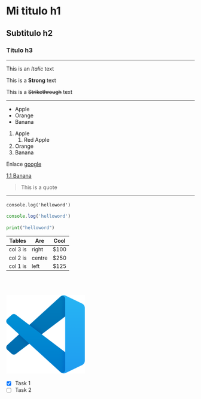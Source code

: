 <!--HEADINGS-->
# Mi titulo h1
## Subtitulo h2
### Titulo h3
---
This is an *Italic* text
<!--Esto es un salto de linea-->
This is a **Strong** text

This is a ~~Strikethrough~~ text
___
<!--UL-->
* Apple
* Orange
* Banana

1. Apple
    1. Red Apple
2. Orange
3. Banana

Enlace [google](https://www.google.com)

[1.1 Banana](youtube.com "Youtube")

> This is a quote
---

`console.log('helloword')`

```javascript
console.log('helloword')
```
```python
print("helloword")
```

| Tables    | Are   |  Cool |
|-----------|-------|-------|
|col 3 is   | right | $100  |
|col 2 is   | centre| $250  |
|col 1 is   | left  | $125  |

\
\
\
![visual studio code](vsc.png)

- [X] Task 1
- [ ] Task 2
